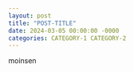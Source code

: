 ```yaml
---
layout: post
title: "POST-TITLE"
date: 2024-03-05 00:00:00 -0000
categories: CATEGORY-1 CATEGORY-2
---
```


moinsen